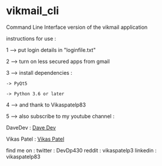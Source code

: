 # vikmail_cli
Command Line Interface version of the vikmail application

instructions for use :

1 --> put login details in "loginfile.txt" 

2 --> turn on less secured apps from gmail 

3 --> install dependencies : 
    
    -> PyQt5 

    -> Python 3.6 or later


4 --> and thank to Vikaspatelp83 

5 --> also subscribe to my youtube channel :

DaveDev :  <a href="https://www.youtube.com/channel/UC4QlSEVKbVSC9EjdauSCf8A?sub_confirmation=1">Dave Dev</a>

Vikas Patel : <a href="https://www.youtube.com/channel/UCIEgr8sclYAwuyV_n8ITPXw?sub_confirmation=1">Vikas Patel</a>


find me on :
    twitter : DevDp430 
    reddit : vikaspatelp3 
    linkedin : vikaspatelp83
